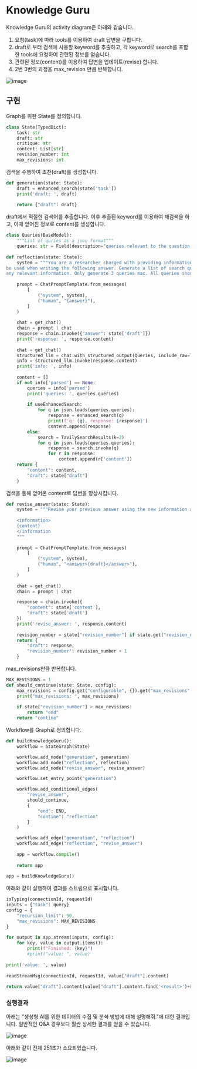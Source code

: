 # Knowledge Guru

Knowledge Guru의 activity diagram은 아래와 같습니다. 

1) 요청(task)에 따라 tools를 이용하여 draft 답변을 구합니다.
2) draft로 부터 검색에 사용할 keyword를 추출하고, 각 keyword로 search를 포함한 tools에 요청하여 관련된 정보를 얻습니다. 
3) 관련된 정보(content)를 이용하여 답변을 업데이트(revise) 합니다.
4) 2번 3번의 과정을 max_revision 만큼 반복합니다.

![image](https://github.com/user-attachments/assets/009a20ec-0993-4be3-a8ac-a5f9b7f04a68)


## 구현

Graph를 위한 State를 정의합니다. 

```python
class State(TypedDict):
    task: str
    draft: str
    critique: str
    content: List[str]
    revision_number: int
    max_revisions: int
```

검색을 수행하여 초찬(draft)를 생성합니다. 

```python
def generation(state: State):    
    draft = enhanced_search(state['task'])  
    print('draft: ', draft)
        
    return {"draft": draft}
```

draft에서 적절한 검색어를 추출합니다. 이후 추출된 keyword를 이용하여 재검색을 하고, 이때 얻어진 정보로 content를 생성합니다. 

```python    
class Queries(BaseModel):
    """List of quries as a json format"""
    queries: str = Field(description="queries relevant to the question'")
    
def reflection(state: State):
    system = """You are a researcher charged with providing information that can \
be used when writing the following answer. Generate a list of search queries that will gather \
any relevant information. Only generate 3 queries max. All queries should be words or string without numbers"""
        
    prompt = ChatPromptTemplate.from_messages(
        [
            ("system", system),
            ("human", "{answer}"),
        ]
    )
            
    chat = get_chat()
    chain = prompt | chat
    response = chain.invoke({"answer": state['draft']})
    print('response: ', response.content)
        
    chat = get_chat()
    structured_llm = chat.with_structured_output(Queries, include_raw=True)
    info = structured_llm.invoke(response.content)
    print('info: ', info)
        
    content = []
    if not info['parsed'] == None:
        queries = info['parsed']
        print('queries: ', queries.queries)
        
        if useEnhancedSearch:
            for q in json.loads(queries.queries):
                response = enhanced_search(q)     
                print(f'q: {q}, response: {response}')
                content.append(response)                   
        else:
            search = TavilySearchResults(k=2)
            for q in json.loads(queries.queries):
                response = search.invoke(q)     
                for r in response:
                    content.append(r['content'])    
    return {
        "content": content,
        "draft": state["draft"]
    }    
```

검색을 통해 얻어온 content로 답변을 향상시킵니다.

```python        
def revise_answer(state: State):   
    system = """Revise your previous answer using the new information as bellow. Then prvide the final answer with <result> tag.
        
    <information>
    {content}
    </information
    """
        
    prompt = ChatPromptTemplate.from_messages(
        [
            ("system", system),
            ("human", "<answer>{draft}</answer>"),
        ]
    )
                
    chat = get_chat()
    chain = prompt | chat

    response = chain.invoke({
        "content": state['content'],
        "draft": state['draft']
    })
    print('revise_answer: ', response.content)
                
    revision_number = state["revision_number"] if state.get("revision_number") is not None else 1
    return {
        "draft": response, 
        "revision_number": revision_number + 1
    }
```

max_revisions만큼 반복합니다. 

```python
MAX_REVISIONS = 1
def should_continue(state: State, config):
    max_revisions = config.get("configurable", {}).get("max_revisions", MAX_REVISIONS)
    print("max_revisions: ", max_revisions)
            
    if state["revision_number"] > max_revisions:
        return "end"
    return "contine"
```

Workflow를 Graph로 정의합니다. 

```python
def buildKnowledgeGuru():    
    workflow = StateGraph(State)

    workflow.add_node("generation", generation)
    workflow.add_node("reflection", reflection)
    workflow.add_node("revise_answer", revise_answer)

    workflow.set_entry_point("generation")

    workflow.add_conditional_edges(
        "revise_answer", 
        should_continue, 
        {
            "end": END, 
            "contine": "reflection"
        }
    )

    workflow.add_edge("generation", "reflection")
    workflow.add_edge("reflection", "revise_answer")
        
    app = workflow.compile()
        
    return app
    
app = buildKnowledgeGuru()
```

아래와 같이 실행하여 결과를 스트림으로 표시합니다.

```python        
isTyping(connectionId, requestId)    
inputs = {"task": query}
config = {
    "recursion_limit": 50,
    "max_revisions": MAX_REVISIONS
}
    
for output in app.stream(inputs, config):   
    for key, value in output.items():
        print(f"Finished: {key}")
        #print("value: ", value)
            
print('value: ', value)
        
readStreamMsg(connectionId, requestId, value["draft"].content)
    
return value["draft"].content[value["draft"].content.find('<result>')+8:len(value["draft"].content)-9]
```


### 실행결과

아래는 "생성형 AI를 위한 데이터의 수집 및 분석 방법에 대해 설명해줘."에 대한 결과입니다. 일반적인 Q&A 경우보다 훨싼 상세한 결과를 얻을 수 있습니다. 

![image](https://github.com/user-attachments/assets/fe32f21c-0f3f-481c-ba4c-cc9728677996)


아래와 같이 전체 251초가 소요되었습니다.

![image](https://github.com/user-attachments/assets/b5d31304-5727-4208-b840-28cb3bc548e5)

